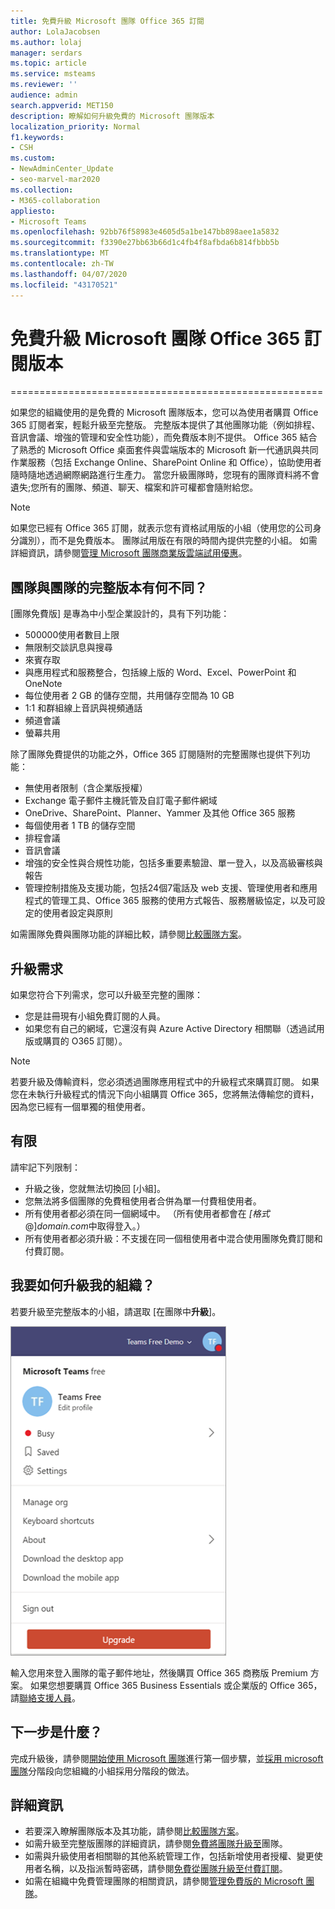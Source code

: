 ```yaml
---
title: 免費升級 Microsoft 團隊 Office 365 訂閱
author: LolaJacobsen
ms.author: lolaj
manager: serdars
ms.topic: article
ms.service: msteams
ms.reviewer: ''
audience: admin
search.appverid: MET150
description: 瞭解如何升級免費的 Microsoft 團隊版本
localization_priority: Normal
f1.keywords:
- CSH
ms.custom:
- NewAdminCenter_Update
- seo-marvel-mar2020
ms.collection:
- M365-collaboration
appliesto:
- Microsoft Teams
ms.openlocfilehash: 92bb76f58983e4605d5a1be147bb898aee1a5832
ms.sourcegitcommit: f3390e27bb63b66d1c4fb4f8afbda6b814fbbb5b
ms.translationtype: MT
ms.contentlocale: zh-TW
ms.lasthandoff: 04/07/2020
ms.locfileid: "43170521"
---
```

# <a name="upgrade-microsoft-teams-free-to-office-365-subscription-version"></a>免費升級 Microsoft 團隊 Office 365 訂閱版本
======================================================

如果您的組織使用的是免費的 Microsoft 團隊版本，您可以為使用者購買 Office 365 訂閱者案，輕鬆升級至完整版。 完整版本提供了其他團隊功能（例如排程、音訊會議、增強的管理和安全性功能），而免費版本則不提供。 Office 365 結合了熟悉的 Microsoft Office 桌面套件與雲端版本的 Microsoft 新一代通訊與共同作業服務（包括 Exchange Online、SharePoint Online 和 Office），協助使用者隨時隨地透過網際網路進行生產力。 當您升級團隊時，您現有的團隊資料將不會遺失;您所有的團隊、頻道、聊天、檔案和許可權都會隨附給您。 

> [!NOTE]
> 如果您已經有 Office 365 訂閱，就表示您有資格試用版的小組（使用您的公司身分識別），而不是免費版本。 團隊試用版在有限的時間內提供完整的小組。 如需詳細資訊，請參閱[管理 Microsoft 團隊商業版雲端試用優惠](iw-trial-teams.md)。

## <a name="how-does-teams-free-compare-to-the-full-version-of-teams"></a>團隊與團隊的完整版本有何不同？

[團隊免費版] 是專為中小型企業設計的，具有下列功能：

- 500000使用者數目上限
- 無限制交談訊息與搜尋
- 來賓存取
- 與應用程式和服務整合，包括線上版的 Word、Excel、PowerPoint 和 OneNote
- 每位使用者 2 GB 的儲存空間，共用儲存空間為 10 GB
- 1:1 和群組線上音訊與視頻通話
- 頻道會議
- 螢幕共用

除了團隊免費提供的功能之外，Office 365 訂閱隨附的完整團隊也提供下列功能：

- 無使用者限制（含企業版授權）
- Exchange 電子郵件主機託管及自訂電子郵件網域
- OneDrive、SharePoint、Planner、Yammer 及其他 Office 365 服務
- 每個使用者 1 TB 的儲存空間
- 排程會議
- 音訊會議
- 增強的安全性與合規性功能，包括多重要素驗證、單一登入，以及高級審核與報告
- 管理控制措施及支援功能，包括24個7電話及 web 支援、管理使用者和應用程式的管理工具、Office 365 服務的使用方式報告、服務層級協定，以及可設定的使用者設定與原則

如需團隊免費與團隊功能的詳細比較，請參閱[比較團隊方案](https://products.office.com/microsoft-teams/free)。

## <a name="upgrade-requirements"></a>升級需求

如果您符合下列需求，您可以升級至完整的團隊：

- 您是註冊現有小組免費訂閱的人員。
- 如果您有自己的網域，它還沒有與 Azure Active Directory 相關聯（透過試用版或購買的 O365 訂閱）。

> [!NOTE]
> 若要升級及傳輸資料，您必須透過團隊應用程式中的升級程式來購買訂閱。 如果您在未執行升級程式的情況下向小組購買 Office 365，您將無法傳輸您的資料，因為您已經有一個單獨的租使用者。

## <a name="limitations"></a>有限

請牢記下列限制：

- 升級之後，您就無法切換回 [小組]。
- 您無法將多個團隊的免費租使用者合併為單一付費租使用者。
- 所有使用者都必須在同一個網域中。 （所有使用者都會在 *[格式*@]*domain.com*中取得登入。）
- 所有使用者都必須升級：不支援在同一個租使用者中混合使用團隊免費訂閱和付費訂閱。

## <a name="how-do-i-upgrade-my-organization"></a>我要如何升級我的組織？

若要升級至完整版本的小組，請選取 [在團隊中**升級**]。

![顯示 [升級] 按鈕的螢幕擷取畫面](media/teams-freemium-upgrade-image1.png)

輸入您用來登入團隊的電子郵件地址，然後購買 Office 365 商務版 Premium 方案。 如果您想要購買 Office 365 Business Essentials 或企業版的 Office 365，請[聯絡支援人員](https://portal.office.com/support/altusupport.aspx?app=teamsfreeupgrade)。

## <a name="whats-next"></a>下一步是什麼？

完成升級後，請參閱[開始使用 Microsoft 團隊](get-started-with-teams-quick-start.md)進行第一個步驟，並[採用 microsoft 團隊](adopt-microsoft-teams-landing-page.md)分階段向您組織的小組採用分階段的做法。

## <a name="more-information"></a>詳細資訊

- 若要深入瞭解團隊版本及其功能，請參閱[比較團隊方案](https://products.office.com/microsoft-teams/free)。
- 如需升級至完整版團隊的詳細資訊，請參閱[免費將團隊升級至](https://support.office.com/article/Upgrade-from-Teams-free-to-Teams-29475bbd-a34f-4175-9b33-d44430f8ad39)團隊。
- 如需與升級使用者相關聯的其他系統管理工作，包括新增使用者授權、變更使用者名稱，以及指派暫時密碼，請參閱[免費從團隊升級至付費訂閱](https://support.office.com/article/for-admins-upgrading-from-teams-free-to-a-paid-subscription-75a95e7f-001e-42d0-a787-ae8b992d5a52)。
- 如需在組織中免費管理團隊的相關資訊，請參閱[管理免費版的 Microsoft 團隊](manage-freemium.md)。

